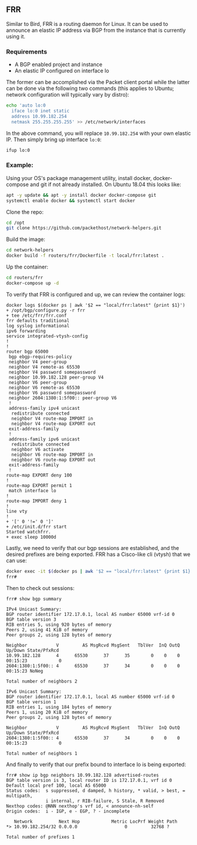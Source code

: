 ## FRR

Similar to Bird, FRR is a routing daemon for Linux. It can be used to announce an elastic IP address via BGP from the instance that is currently using it.

### Requirements

* A BGP enabled project and instance
* An elastic IP configured on interface lo

The former can be accomplished via the Packet client portal while the latter can be done via the following two commands (this applies to Ubuntu; network configuration will typically vary by distro):

```bash
echo 'auto lo:0
  iface lo:0 inet static
  address 10.99.182.254
  netmask 255.255.255.255' >> /etc/network/interfaces
```

In the above command, you will replace `10.99.182.254` with your own elastic IP. Then simply bring up interface `lo:0`:

```bash
ifup lo:0
```

### Example:

Using your OS's package management utility, install docker, docker-compose and git if not already installed. On Ubuntu 18.04 this looks like:

```bash
apt -y update && apt -y install docker docker-compose git
systemctl enable docker && systemctl start docker
```

Clone the repo:

```bash
cd /opt
git clone https://github.com/packethost/network-helpers.git
```

Build the image:

```bash
cd network-helpers
docker build -f routers/frr/Dockerfile -t local/frr:latest .
```

Up the container:

```bash
cd routers/frr
docker-compose up -d
```

To verify that FRR is configured and up, we can review the container logs:

```
docker logs $(docker ps | awk '$2 == "local/frr:latest" {print $1}')
+ /opt/bgp/configure.py -r frr
+ tee /etc/frr/frr.conf
frr defaults traditional
log syslog informational
ipv6 forwarding
service integrated-vtysh-config
!
!
router bgp 65000
 bgp ebgp-requires-policy
 neighbor V4 peer-group
 neighbor V4 remote-as 65530
 neighbor V4 password somepassword
 neighbor 10.99.182.128 peer-group V4
 neighbor V6 peer-group
 neighbor V6 remote-as 65530
 neighbor V6 password somepassword
 neighbor 2604:1380:1:5f00:: peer-group V6
 !
 address-family ipv4 unicast
  redistribute connected
  neighbor V4 route-map IMPORT in
  neighbor V4 route-map EXPORT out
 exit-address-family
 !
 address-family ipv6 unicast
  redistribute connected
  neighbor V6 activate
  neighbor V6 route-map IMPORT in
  neighbor V6 route-map EXPORT out
 exit-address-family
 !
route-map EXPORT deny 100
!
route-map EXPORT permit 1
 match interface lo
!
route-map IMPORT deny 1
!
line vty
!
+ '[' 0 '!=' 0 ']'
+ /etc/init.d/frr start
Started watchfrr.
+ exec sleep 10000d
```

Lastly, we need to verify that our bgp sessions are established, and the desired prefixes are being exported. FRR has a Cisco-like cli (vtysh) that we can use:

```bash
docker exec -it $(docker ps | awk '$2 == "local/frr:latest" {print $1}') vtysh
frr#
```

Then to check out sessions:

```
frr# show bgp summary 

IPv4 Unicast Summary:
BGP router identifier 172.17.0.1, local AS number 65000 vrf-id 0
BGP table version 3
RIB entries 5, using 920 bytes of memory
Peers 2, using 41 KiB of memory
Peer groups 2, using 128 bytes of memory

Neighbor           V         AS MsgRcvd MsgSent   TblVer  InQ OutQ  Up/Down State/PfxRcd
10.99.182.128      4      65530      37      35        0    0    0 00:15:23            0
2604:1380:1:5f00:: 4      65530      37      34        0    0    0 00:15:23 NoNeg

Total number of neighbors 2

IPv6 Unicast Summary:
BGP router identifier 172.17.0.1, local AS number 65000 vrf-id 0
BGP table version 1
RIB entries 1, using 184 bytes of memory
Peers 1, using 20 KiB of memory
Peer groups 2, using 128 bytes of memory

Neighbor           V         AS MsgRcvd MsgSent   TblVer  InQ OutQ  Up/Down State/PfxRcd
2604:1380:1:5f00:: 4      65530      37      34        0    0    0 00:15:23            0

Total number of neighbors 1
```

And finally to verify that our prefix bound to interface lo is being exported:

```
frr# show ip bgp neighbors 10.99.182.128 advertised-routes 
BGP table version is 3, local router ID is 172.17.0.1, vrf id 0
Default local pref 100, local AS 65000
Status codes:  s suppressed, d damped, h history, * valid, > best, = multipath,
               i internal, r RIB-failure, S Stale, R Removed
Nexthop codes: @NNN nexthop's vrf id, < announce-nh-self
Origin codes:  i - IGP, e - EGP, ? - incomplete

   Network          Next Hop            Metric LocPrf Weight Path
*> 10.99.182.254/32 0.0.0.0                  0         32768 ?

Total number of prefixes 1
```
